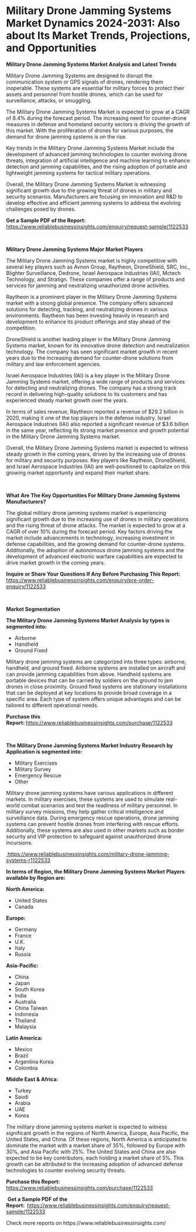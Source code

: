<p><h1>Military Drone Jamming Systems Market Dynamics 2024-2031: Also about Its Market Trends, Projections, and Opportunities</h1></p><p><strong>Military Drone Jamming Systems Market Analysis and Latest Trends</strong></p>
<p><p>Military Drone Jamming Systems are designed to disrupt the communication system or GPS signals of drones, rendering them inoperable. These systems are essential for military forces to protect their assets and personnel from hostile drones, which can be used for surveillance, attacks, or smuggling.</p><p>The Military Drone Jamming Systems Market is expected to grow at a CAGR of 8.4% during the forecast period. The increasing need for counter-drone measures in defense and homeland security sectors is driving the growth of this market. With the proliferation of drones for various purposes, the demand for drone jamming systems is on the rise.</p><p>Key trends in the Military Drone Jamming Systems Market include the development of advanced jamming technologies to counter evolving drone threats, integration of artificial intelligence and machine learning to enhance detection and jamming capabilities, and the rising adoption of portable and lightweight jamming systems for tactical military operations.</p><p>Overall, the Military Drone Jamming Systems Market is witnessing significant growth due to the growing threat of drones in military and security scenarios. Manufacturers are focusing on innovation and R&D to develop effective and efficient jamming systems to address the evolving challenges posed by drones.</p></p>
<p><strong>Get a Sample PDF of the Report:&nbsp;</strong> <a href="https://www.reliablebusinessinsights.com/enquiry/request-sample/1122533">https://www.reliablebusinessinsights.com/enquiry/request-sample/1122533</a></p>
<p>&nbsp;</p>
<p><strong>Military Drone Jamming Systems Major Market Players</strong></p>
<p><p>The Military Drone Jamming Systems market is highly competitive with several key players such as Avnon Group, Raytheon, DroneShield, SRC, Inc., Blighter Surveillance, Dedrone, Israel Aerospace Industries (IAI), Mctech Technology, and Stratign. These companies offer a range of products and services for jamming and neutralizing unauthorized drone activities.</p><p>Raytheon is a prominent player in the Military Drone Jamming Systems market with a strong global presence. The company offers advanced solutions for detecting, tracking, and neutralizing drones in various environments. Raytheon has been investing heavily in research and development to enhance its product offerings and stay ahead of the competition.</p><p>DroneShield is another leading player in the Military Drone Jamming Systems market, known for its innovative drone detection and neutralization technology. The company has seen significant market growth in recent years due to the increasing demand for counter-drone solutions from military and law enforcement agencies.</p><p>Israel Aerospace Industries (IAI) is a key player in the Military Drone Jamming Systems market, offering a wide range of products and services for detecting and neutralizing drones. The company has a strong track record in delivering high-quality solutions to its customers and has experienced steady market growth over the years.</p><p>In terms of sales revenue, Raytheon reported a revenue of $29.2 billion in 2020, making it one of the top players in the defense industry. Israel Aerospace Industries (IAI) also reported a significant revenue of $3.6 billion in the same year, reflecting its strong market presence and growth potential in the Military Drone Jamming Systems market.</p><p>Overall, the Military Drone Jamming Systems market is expected to witness steady growth in the coming years, driven by the increasing use of drones for military and security purposes. Key players like Raytheon, DroneShield, and Israel Aerospace Industries (IAI) are well-positioned to capitalize on this growing market opportunity and expand their market share.</p></p>
<p>&nbsp;</p>
<p><strong>What Are The Key Opportunities For Military Drone Jamming Systems Manufacturers?</strong></p>
<p><p>The global military drone jamming systems market is experiencing significant growth due to the increasing use of drones in military operations and the rising threat of drone attacks. The market is expected to grow at a CAGR of over 10% during the forecast period. Key factors driving the market include advancements in technology, increasing investment in defense capabilities, and the growing demand for counter-drone systems. Additionally, the adoption of autonomous drone jamming systems and the development of advanced electronic warfare capabilities are expected to drive market growth in the coming years.</p></p>
<p><strong>Inquire or Share Your Questions If Any Before Purchasing This Report:</strong> <a href="https://www.reliablebusinessinsights.com/enquiry/pre-order-enquiry/1122533">https://www.reliablebusinessinsights.com/enquiry/pre-order-enquiry/1122533</a></p>
<p>&nbsp;</p>
<p><strong>Market Segmentation</strong></p>
<p><strong>The Military Drone Jamming Systems Market Analysis by types is segmented into:</strong></p>
<p><ul><li>Airborne</li><li>Handheld</li><li>Ground Fixed</li></ul></p>
<p><p>Military drone jamming systems are categorized into three types: airborne, handheld, and ground fixed. Airborne systems are installed on aircraft and can provide jamming capabilities from above. Handheld systems are portable devices that can be carried by soldiers on the ground to jam drones in close proximity. Ground fixed systems are stationary installations that can be deployed at key locations to provide broad coverage in a specific area. Each type of system offers unique advantages and can be tailored to different operational needs.</p></p>
<p><strong>Purchase this Report:&nbsp;</strong><a href="https://www.reliablebusinessinsights.com/purchase/1122533">https://www.reliablebusinessinsights.com/purchase/1122533</a></p>
<p>&nbsp;</p>
<p><strong>The Military Drone Jamming Systems Market Industry Research by Application is segmented into:</strong></p>
<p><ul><li>Military Exercises</li><li>Military Survey</li><li>Emergency Rescue</li><li>Other</li></ul></p>
<p><p>Military drone jamming systems have various applications in different markets. In military exercises, these systems are used to simulate real-world combat scenarios and test the readiness of military personnel. In military survey missions, they help gather critical intelligence and surveillance data. During emergency rescue operations, drone jamming systems can prevent hostile drones from interfering with rescue efforts. Additionally, these systems are also used in other markets such as border security and VIP protection to safeguard against unauthorized drone incursions.</p></p>
<p><a href="https://www.reliablebusinessinsights.com/military-drone-jamming-systems-r1122533">&nbsp;https://www.reliablebusinessinsights.com/military-drone-jamming-systems-r1122533</a></p>
<p><strong>In terms of Region, the Military Drone Jamming Systems Market Players available by Region are:</strong></p>
<p>
    <p> <strong> North America: </strong>
        <ul>
            <li>United States</li>
            <li>Canada</li>
        </ul>
        </p> 
    <p> <strong> Europe: </strong>
        <ul>
            <li>Germany</li>
            <li>France</li>
            <li>U.K.</li>
            <li>Italy</li>
            <li>Russia</li>
        </ul>
        </p> 
    <p> <strong> Asia-Pacific: </strong>
        <ul>
            <li>China</li>
            <li>Japan</li>
            <li>South Korea</li>
            <li>India</li>
            <li>Australia</li>
            <li>China Taiwan</li>
            <li>Indonesia</li>
            <li>Thailand</li>
            <li>Malaysia</li>
        </ul>
        </p> 
    <p> <strong> Latin America: </strong>
        <ul>
            <li>Mexico</li>
            <li>Brazil</li>
            <li>Argentina Korea</li>
            <li>Colombia</li>
        </ul>
        </p> 
    <p> <strong> Middle East & Africa: </strong>
        <ul>
            <li>Turkey</li>
            <li>Saudi</li>
            <li>Arabia</li>
            <li>UAE</li>
            <li>Korea</li>
        </ul>
    </p>
    </p>
<p><p>The military drone jamming systems market is expected to witness significant growth in the regions of North America, Europe, Asia Pacific, the United States, and China. Of these regions, North America is anticipated to dominate the market with a market share of 35%, followed by Europe with 30%, and Asia Pacific with 25%. The United States and China are also expected to be key contributors, each holding a market share of 5%. This growth can be attributed to the increasing adoption of advanced defense technologies to counter evolving security threats.</p></p>
<p><strong>Purchase this Report: </strong><a href="https://www.reliablebusinessinsights.com/purchase/1122533">https://www.reliablebusinessinsights.com/purchase/1122533</a></p>
<p>&nbsp;<strong>Get a Sample PDF of the Report:&nbsp;&nbsp;</strong><a href="https://www.reliablebusinessinsights.com/enquiry/request-sample/1122533">https://www.reliablebusinessinsights.com/enquiry/request-sample/1122533</a></p>
<p><strong></strong></p>
<p>Check more reports on https://www.reliablebusinessinsights.com/</p>